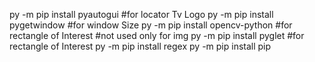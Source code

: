 py -m pip install pyautogui	#for locator Tv Logo
py -m pip install pygetwindow 	#for window Size
py -m pip install opencv-python #for rectangle of Interest #not used only for img
py -m pip install pyglet #for rectangle of Interest
py -m pip install regex
py -m pip install pip